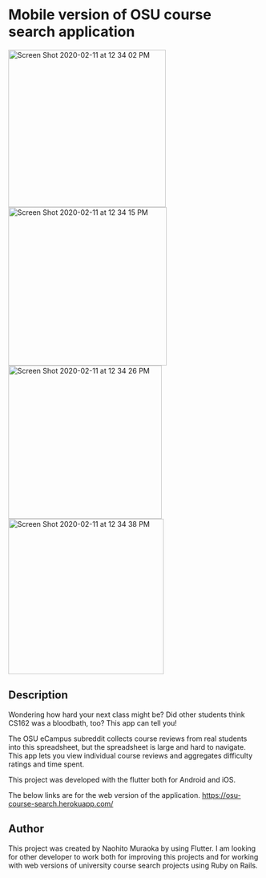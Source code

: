 # Mobile version of OSU course search application
<img width="314" alt="Screen Shot 2020-02-11 at 12 34 02 PM" src="https://user-images.githubusercontent.com/42655212/74209500-5963b480-4ccb-11ea-9b5f-077b51ef8ab0.png"><img width="316" alt="Screen Shot 2020-02-11 at 12 34 15 PM" src="https://user-images.githubusercontent.com/42655212/74209502-5a94e180-4ccb-11ea-8401-d2455e905a8c.png"><img width="306" alt="Screen Shot 2020-02-11 at 12 34 26 PM" src="https://user-images.githubusercontent.com/42655212/74209504-5cf73b80-4ccb-11ea-8ca3-3a8505cfb97f.png"><img width="310" alt="Screen Shot 2020-02-11 at 12 34 38 PM" src="https://user-images.githubusercontent.com/42655212/74209514-62ed1c80-4ccb-11ea-9aa8-ca772aa1c0fd.png">

## Description
Wondering how hard your next class might be? Did other students think CS162 was a bloodbath, too? This app can tell you!

The OSU eCampus subreddit collects course reviews from real students into this spreadsheet, but the spreadsheet is large and hard to navigate. This app lets you view individual course reviews and aggregates difficulty ratings and time spent.

This project was developed with the flutter both for Android and iOS.

The below links are for the web version of the application.
https://osu-course-search.herokuapp.com/

## Author
This project was created by Naohito Muraoka by using Flutter. I am looking for other developer to work both for improving this projects and for working with web versions of university course search projects using Ruby on Rails. 
